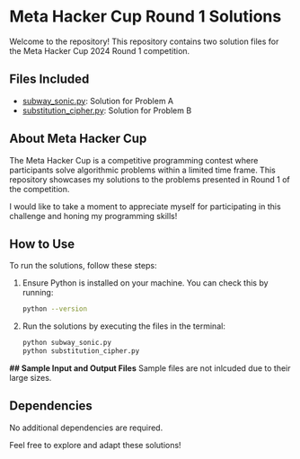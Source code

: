 # Meta Hacker Cup Round 1 Solutions

Welcome to the repository! This repository contains two solution files for the Meta Hacker Cup 2024 Round 1 competition.

## Files Included
- [subway_sonic.py](./subway_sonic.py): Solution for Problem A 
- [substitution_cipher.py](./substitution_cipher.py): Solution for Problem B 

## About Meta Hacker Cup
The Meta Hacker Cup is a competitive programming contest where participants solve algorithmic problems within a limited time frame. This repository showcases my solutions to the problems presented in Round 1 of the competition.

I would like to take a moment to appreciate myself for participating in this challenge and honing my programming skills!

## How to Use
To run the solutions, follow these steps:

1. Ensure Python is installed on your machine. You can check this by running:
    ```bash
    python --version
    ```

2. Run the solutions by executing the files in the terminal:
    ```bash
    python subway_sonic.py
    python substitution_cipher.py
    ```
**## Sample Input and Output Files**
Sample files are not inlcuded due to their large sizes.

## Dependencies
No additional dependencies are required.

Feel free to explore and adapt these solutions!
